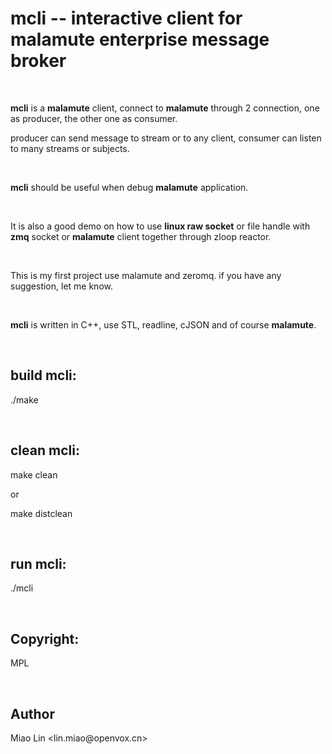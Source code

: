 mcli -- interactive client for malamute enterprise message broker
=================================================================

 

**mcli** is a **malamute** client, connect to **malamute** through 2 connection,
one as producer, the other one as consumer.

producer can send message to stream or to any client, consumer can listen to
many streams or subjects.

 

**mcli** should be useful when debug **malamute** application.

 

It is also a good demo on how to use **linux raw socket** or file handle with
**zmq** socket or **malamute** client together through zloop reactor.

 

This is my first project use malamute and zeromq. if you have any suggestion,
let me know.

 

**mcli** is written in C++, use STL, readline, cJSON and of course **malamute**.

 

build mcli:
-----------

./make

 

clean mcli:
-----------

make clean

or

make distclean

 

run mcli:
---------

./mcli

 

Copyright:
----------

MPL

 

Author
------

Miao Lin \<lin.miao\@openvox.cn\>

 
